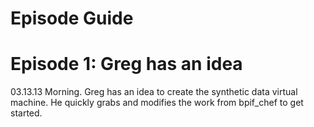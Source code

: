 Episode Guide
=============

# Episode 1: Greg has an idea
03.13.13 Morning.
Greg has an idea to create the synthetic data virtual machine. He quickly grabs and modifies the work from bpif_chef to get started.

